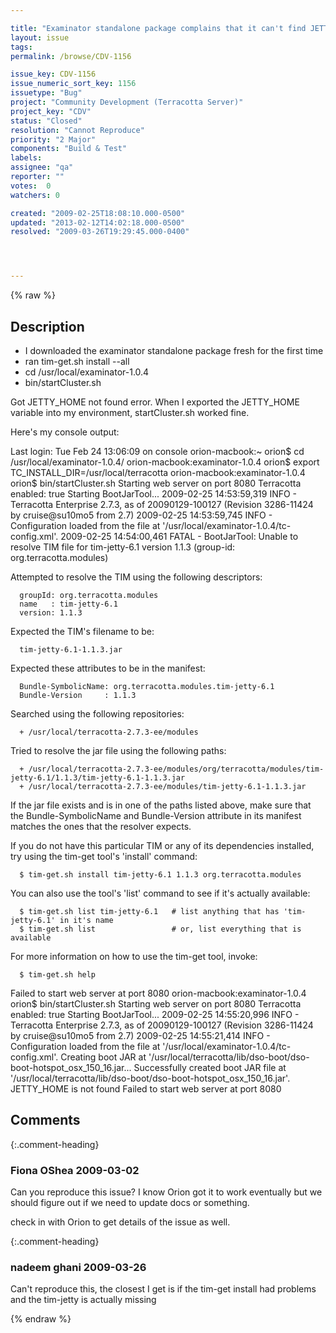 ```yaml
---

title: "Examinator standalone package complains that it can't find JETTY_HOME when running bin/startCluster.sh"
layout: issue
tags: 
permalink: /browse/CDV-1156

issue_key: CDV-1156
issue_numeric_sort_key: 1156
issuetype: "Bug"
project: "Community Development (Terracotta Server)"
project_key: "CDV"
status: "Closed"
resolution: "Cannot Reproduce"
priority: "2 Major"
components: "Build & Test"
labels: 
assignee: "qa"
reporter: ""
votes:  0
watchers: 0

created: "2009-02-25T18:08:10.000-0500"
updated: "2013-02-12T14:02:18.000-0500"
resolved: "2009-03-26T19:29:45.000-0400"




---
```


{% raw %}

## Description

<div markdown="1" class="description">

- I downloaded the examinator standalone package fresh for the first time
- ran tim-get.sh install --all
- cd /usr/local/examinator-1.0.4
- bin/startCluster.sh

Got JETTY\_HOME not found error.  When I exported the JETTY\_HOME variable into my environment, startCluster.sh worked fine.

Here's my console output:

Last login: Tue Feb 24 13:06:09 on console
orion-macbook:~ orion$ cd /usr/local/examinator-1.0.4/
orion-macbook:examinator-1.0.4 orion$ export TC\_INSTALL\_DIR=/usr/local/terracotta
orion-macbook:examinator-1.0.4 orion$ bin/startCluster.sh
Starting web server on port 8080
Terracotta enabled: true
Starting BootJarTool...
2009-02-25 14:53:59,319 INFO - Terracotta Enterprise 2.7.3, as of 20090129-100127 (Revision 3286-11424 by cruise@su10mo5 from 2.7)
2009-02-25 14:53:59,745 INFO - Configuration loaded from the file at '/usr/local/examinator-1.0.4/tc-config.xml'.
2009-02-25 14:54:00,461 FATAL - BootJarTool: Unable to resolve TIM file for tim-jetty-6.1 version 1.1.3 (group-id: org.terracotta.modules)

   Attempted to resolve the TIM using the following descriptors:

      groupId: org.terracotta.modules
      name   : tim-jetty-6.1
      version: 1.1.3

   Expected the TIM's filename to be:

      tim-jetty-6.1-1.1.3.jar

   Expected these attributes to be in the manifest:

      Bundle-SymbolicName: org.terracotta.modules.tim-jetty-6.1
      Bundle-Version     : 1.1.3

   Searched using the following repositories:

      + /usr/local/terracotta-2.7.3-ee/modules
      
   Tried to resolve the jar file using the following paths:

      + /usr/local/terracotta-2.7.3-ee/modules/org/terracotta/modules/tim-jetty-6.1/1.1.3/tim-jetty-6.1-1.1.3.jar
      + /usr/local/terracotta-2.7.3-ee/modules/tim-jetty-6.1-1.1.3.jar
      
   If the jar file exists and is in one of the paths listed above, make sure that the Bundle-SymbolicName and
   Bundle-Version attribute in its manifest matches the ones that the resolver expects.

   If you do not have this particular TIM or any of its dependencies installed, try using the tim-get tool's 
   'install' command:

      $ tim-get.sh install tim-jetty-6.1 1.1.3 org.terracotta.modules

   You can also use the tool's 'list' command to see if it's actually available:

      $ tim-get.sh list tim-jetty-6.1   # list anything that has 'tim-jetty-6.1' in it's name
      $ tim-get.sh list                 # or, list everything that is available

   For more information on how to use the tim-get tool, invoke:

      $ tim-get.sh help 
Failed to start web server at port 8080
orion-macbook:examinator-1.0.4 orion$ bin/startCluster.sh
Starting web server on port 8080
Terracotta enabled: true
Starting BootJarTool...
2009-02-25 14:55:20,996 INFO - Terracotta Enterprise 2.7.3, as of 20090129-100127 (Revision 3286-11424 by cruise@su10mo5 from 2.7)
2009-02-25 14:55:21,414 INFO - Configuration loaded from the file at '/usr/local/examinator-1.0.4/tc-config.xml'.
Creating boot JAR at '/usr/local/terracotta/lib/dso-boot/dso-boot-hotspot\_osx\_150\_16.jar...
Successfully created boot JAR file at '/usr/local/terracotta/lib/dso-boot/dso-boot-hotspot\_osx\_150\_16.jar'.
JETTY\_HOME is not found
Failed to start web server at port 8080


</div>

## Comments


{:.comment-heading}
### **Fiona OShea** <span class="date">2009-03-02</span>

<div markdown="1" class="comment">

Can you reproduce this issue?  I know Orion got it to work eventually but we should figure out if we need to update docs or something.

check in with Orion to get details of the issue as well.

</div>


{:.comment-heading}
### **nadeem ghani** <span class="date">2009-03-26</span>

<div markdown="1" class="comment">

Can't reproduce this, the closest I get is if the tim-get install had problems and the tim-jetty is actually missing



</div>



{% endraw %}
